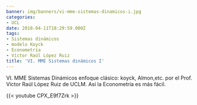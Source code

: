 ```yaml
---
banner: img/banners/vi-mme-sistemas-dinamicos-i.jpg
categories:
- UCL
date: 2018-04-11T18:29:59.000Z
tags:
- Sistemas dinámicos
- modelo Koyck
- Econometría
- Víctor Raúl López Ruiz
title: 'VI. MME Sistemas dinámicos I'
---
```


VI. MME Sistemas Dinámicos enfoque clásico: koyck, Almon,etc. por el Prof. Víctor Raúl López Ruiz de UCLM. Así la Econometría es más fácil.

{{< youtube CPX_E9f7Zrk >}}

